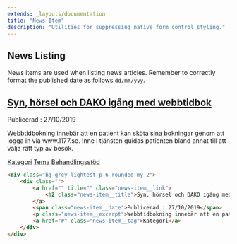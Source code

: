 ```yaml
---
extends: _layouts/documentation
title: "News Item"
description: "Utilities for suppressing native form control styling."
---
```


## News Listing

News items are used when listing news articles. Remember to correctly format the published date as follows `dd/mm/yyy`.

<div class="bg-grey-lightest p-6 rounded my-2">
	<div class="">
		<a href="" title="" class="news-item__link">
			<h2 class="news-item__title">Syn, hörsel och DAKO igång med webbtidbok</h2>
		</a>
		<span class="news-item__date">Publicerad : 27/10/2019</span>
		<p class="news-item__excerpt">Webbtidbokning innebär att en patient kan sköta sina bokningar genom att logga in via www.1177.se. Inne i tjänsten guidas patienten bland annat till att välja rätt typ av besök.</p>
		<a href="#" class="news-item__tag">Kategori</a>
		<a href="#" class="news-item__tag">Tema</a>
		<a href="#" class="news-item__tag">Behandlingsstöd</a>
	</div>
</div>

```html
<div class="bg-grey-lightest p-6 rounded my-2">
	<div class="">
		<a href="" title="" class="news-item__link">
			<h2 class="news-item__title">Syn, hörsel och DAKO igång med webbtidbok</h2>
		</a>
		<span class="news-item__date">Publicerad : 27/10/2019</span>
		<p class="news-item__excerpt">Webbtidbokning innebär att en patient kan sköta sina bokningar genom att logga in via www.1177.se. Inne i tjänsten guidas patienten bland annat till att välja rätt typ av besök.</p>
		<a href="#" class="news-item__tag">Kategori</a>
	</div>
</div>
```